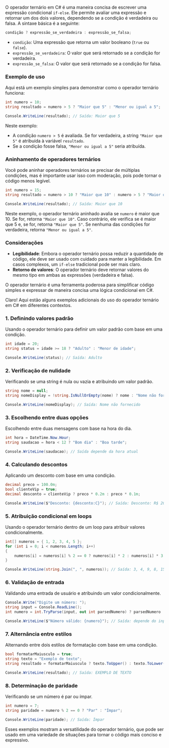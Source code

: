 O operador ternário em C# é uma maneira concisa de escrever uma expressão condicional `if-else`. Ele permite avaliar uma expressão e retornar um dos dois valores, dependendo se a condição é verdadeira ou falsa. A sintaxe básica é a seguinte:

```csharp
condição ? expressão_se_verdadeira : expressão_se_falsa;
```

- `condição`: Uma expressão que retorna um valor booleano (`true` ou `false`).
- `expressão_se_verdadeira`: O valor que será retornado se a condição for verdadeira.
- `expressão_se_falsa`: O valor que será retornado se a condição for falsa.

### Exemplo de uso

Aqui está um exemplo simples para demonstrar como o operador ternário funciona:

```csharp
int numero = 10;
string resultado = numero > 5 ? "Maior que 5" : "Menor ou igual a 5";

Console.WriteLine(resultado); // Saída: Maior que 5
```

Neste exemplo:
- A condição `numero > 5` é avaliada. Se for verdadeira, a string `"Maior que 5"` é atribuída à variável `resultado`.
- Se a condição fosse falsa, `"Menor ou igual a 5"` seria atribuída.

### Aninhamento de operadores ternários

Você pode aninhar operadores ternários se precisar de múltiplas condições, mas é importante usar isso com moderação, pois pode tornar o código menos legível.

```csharp
int numero = 15;
string resultado = numero > 10 ? "Maior que 10" : numero > 5 ? "Maior que 5" : "Menor ou igual a 5";

Console.WriteLine(resultado); // Saída: Maior que 10
```

Neste exemplo, o operador ternário aninhado avalia se `numero` é maior que 10. Se for, retorna `"Maior que 10"`. Caso contrário, ele verifica se é maior que 5 e, se for, retorna `"Maior que 5"`. Se nenhuma das condições for verdadeira, retorna `"Menor ou igual a 5"`.

### Considerações

- **Legibilidade**: Embora o operador ternário possa reduzir a quantidade de código, ele deve ser usado com cuidado para manter a legibilidade. Em casos complexos, um `if-else` tradicional pode ser mais claro.
- **Retorno de valores**: O operador ternário deve retornar valores do mesmo tipo em ambas as expressões (verdadeira e falsa).

O operador ternário é uma ferramenta poderosa para simplificar código simples e expressar de maneira concisa uma lógica condicional em C#.



Claro! Aqui estão alguns exemplos adicionais do uso do operador ternário em C# em diferentes contextos.

### 1. **Definindo valores padrão**
Usando o operador ternário para definir um valor padrão com base em uma condição.

```csharp
int idade = 20;
string status = idade >= 18 ? "Adulto" : "Menor de idade";

Console.WriteLine(status); // Saída: Adulto
```

### 2. **Verificação de nulidade**
Verificando se uma string é nula ou vazia e atribuindo um valor padrão.

```csharp
string nome = null;
string nomeDisplay = !string.IsNullOrEmpty(nome) ? nome : "Nome não fornecido";

Console.WriteLine(nomeDisplay); // Saída: Nome não fornecido
```

### 3. **Escolhendo entre duas opções**
Escolhendo entre duas mensagens com base na hora do dia.

```csharp
int hora = DateTime.Now.Hour;
string saudacao = hora < 12 ? "Bom dia" : "Boa tarde";

Console.WriteLine(saudacao); // Saída depende da hora atual
```

### 4. **Calculando descontos**
Aplicando um desconto com base em uma condição.

```csharp
decimal preco = 100.0m;
bool clienteVip = true;
decimal desconto = clienteVip ? preco * 0.2m : preco * 0.1m;

Console.WriteLine($"Desconto: {desconto:C}"); // Saída: Desconto: R$ 20,00
```

### 5. **Atribuição condicional em loops**
Usando o operador ternário dentro de um loop para atribuir valores condicionalmente.

```csharp
int[] numeros = { 1, 2, 3, 4, 5 };
for (int i = 0; i < numeros.Length; i++)
{
    numeros[i] = numeros[i] % 2 == 0 ? numeros[i] * 2 : numeros[i] * 3;
}

Console.WriteLine(string.Join(", ", numeros)); // Saída: 3, 4, 9, 8, 15
```

### 6. **Validação de entrada**
Validando uma entrada de usuário e atribuindo um valor condicionalmente.

```csharp
Console.Write("Digite um número: ");
string input = Console.ReadLine();
int numero = int.TryParse(input, out int parsedNumero) ? parsedNumero : 0;

Console.WriteLine($"Número válido: {numero}"); // Saída: depende do input, se inválido, retorna 0
```

### 7. **Alternância entre estilos**
Alternando entre dois estilos de formatação com base em uma condição.

```csharp
bool formatarMaiusculo = true;
string texto = "Exemplo de texto";
string resultado = formatarMaiusculo ? texto.ToUpper() : texto.ToLower();

Console.WriteLine(resultado); // Saída: EXEMPLO DE TEXTO
```

### 8. **Determinação de paridade**
Verificando se um número é par ou ímpar.

```csharp
int numero = 7;
string paridade = numero % 2 == 0 ? "Par" : "Ímpar";

Console.WriteLine(paridade); // Saída: Ímpar
```

Esses exemplos mostram a versatilidade do operador ternário, que pode ser usado em uma variedade de situações para tornar o código mais conciso e expressivo.